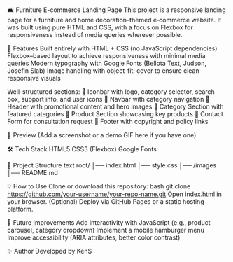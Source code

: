 🛋️ Furniture E-commerce Landing Page
This project is a responsive landing page for a furniture and home decoration–themed e‑commerce website.
It was built using pure HTML and CSS, with a focus on Flexbox for responsiveness instead of media queries wherever possible.







🚀 Features
Built entirely with HTML + CSS (no JavaScript dependencies)
Flexbox–based layout to achieve responsiveness with minimal media queries
Modern typography with Google Fonts (Bellota Text, Judson, Josefin Slab)
Image handling with object-fit: cover to ensure clean responsive visuals






Well-structured sections:
🔹 Iconbar with logo, category selector, search box, support info, and user icons
🔹 Navbar with category navigation
🔹 Header with promotional content and hero images
🔹 Category Section with featured categories
🔹 Product Section showcasing key products
🔹 Contact Form for consultation request
🔹 Footer with copyright and policy links







📸 Preview
(Add a screenshot or a demo GIF here if you have one)






🛠️ Tech Stack
HTML5
CSS3 (Flexbox)
Google Fonts





📂 Project Structure
text
root/
│── index.html
│── style.css
│── /images
│── README.md













💡 How to Use
Clone or download this repository:
bash
git clone https://github.com/your-username/your-repo-name.git
Open index.html in your browser.
(Optional) Deploy via GitHub Pages or a static hosting platform.









📌 Future Improvements
Add interactivity with JavaScript (e.g., product carousel, category dropdown)
Implement a mobile hamburger menu
Improve accessibility (ARIA attributes, better color contrast)





✨ Author
Developed by KenS
